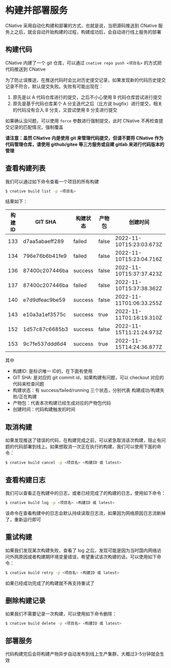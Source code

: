 # 构建并部署服务
CNative 采用自动化构建和部署的方式，也就是说，当把源码推送到 CNative 服务上之后，就会自动开始构建的过程，构建成功后，会自动进行线上服务的部署

## 构建代码
CNative 内建了一个 git 仓库，可以通过 ```cnative repo push <项目名>``` 的方式把代码推送到 CNative

为了防止误推送，在推送代码时会比对历史提交记录，如果发现新的代码历史提交记录不符合，默认提交失败。失败有可能出现在：

1. 原先是以 A 代码仓库进行的提交，之后不小心使用 B 代码仓库尝试进行提交
2. 原先是基于代码仓库某个 A 分支迭代之后（比方说 bugfix）进行提交，相关的代码没有合入 B 分支，又尝试使用 B 分支进行提交

如果确认没问题，可以使用 ```force``` 参数进行强制提交，此时 CNative 不再检查提交记录的匹配情况，强制覆盖

**请注意：虽然 CNative 内是使用 git 来管理代码提交，但请不要将 CNative 作为代码管理仓库，请使用 github/gitee 等三方服务或自建 gitlab 来进行代码版本的管理**

## 查看构建列表

我们可以通过如下命令查看一个项目的所有构建
```sh
$ cnative build list -p <项目名>
```

结果如下：

| 构建ID |                 GIT SHA                  | 构建状态 | 产物包 |         创建时间         |
|--------|------------------------------------------|----------|--------|--------------------------|
|    133 | d7aa5abaeff289 | failed   | false  | 2022-11-10T15:23:03.673Z |
|    134 | 796e76b6b41fe9 | failed   | false  | 2022-11-10T15:23:04.716Z |
|    136 | 87400c207446ba | success  | false  | 2022-11-10T15:37:37.423Z |
|    137 | 87400c207446ba | failed   | false  | 2022-11-10T15:37:38.362Z |
|    140 | e7d9dfeac9be59 | success  | false  | 2022-11-11T01:06:33.255Z |
|    143 | e10a3a1ef3575c | success  | true   | 2022-11-11T01:16:19.310Z |
|    152 | 1d57c87c6685b3 | success  | false  | 2022-11-15T11:21:24.973Z |
|    153 | 9c7fe537ddd6d4 | success  | true   | 2022-11-15T14:24:36.877Z |

其中
* 构建ID: 是标识唯一 ID的，在下面有使用
* GIT SHA: 是对应的 git commit id，如果构建有问题，可以 checkout 对应的代码来检查问题
* 构建状态：有 success/failed/running 三个状态，分别代表 构建成功/构建失败/正在构建 
* 产物包：代表本次构建已经生成对应的产物包代码
* 创建时间：代码构建触发的时间

## 取消构建
如果发现推送了错误的代码，在构建完成之前，可以紧急取消该次构建，阻止有问题的代码部署到线上。如果想取消一次正在执行的构建，我们可以使用下面的命令：
```sh
$ cnative build cancel -p <项目名> <构建ID 或 latest>
```

## 查看构建日志
我们可以查看正在构建中的日志，或者已经完成了的构建的日志，使用如下命令：
```sh
$ cnative build log -p <项目名> <构建ID 或 latest>
```
该命令在查看构建中的日志会默认持续读取日志流，如果因为网络原因日志流断掉了，重新运行即可


## 重试构建
如果我们发现某次构建失败，查看了 log 之后，发现可能是因为当时国内网络访问外网原因或者构建期环境变量错误，希望重试该次构建的话，可以使用如下命令：
```sh
$ cnative build retry -p <项目名> <构建ID 或 latest>
```
如果已经成功完成了的构建就不再支持重试了

## 删除构建记录
如果我们不需要记录一次构建，可以使用如下命令删除：
```sh
$ cnative build delete -p <项目名> <构建ID 或 latest>
```

## 部署服务
代码构建完后会将构建产物异步自动发布到线上生产集群，大概过3-5分钟就会生效